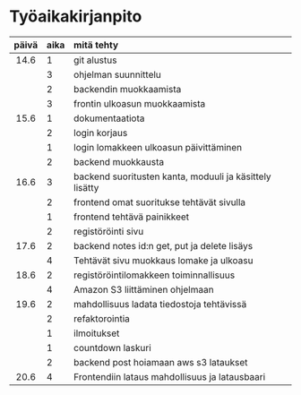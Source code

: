 # Työaikakirjanpito

| päivä | aika | mitä tehty |
| :----:|:-----| :-----|
| 14.6 | 1 | git alustus |
| | 3 | ohjelman suunnittelu |
| | 2 | backendin muokkaamista | 
| | 3 | frontin ulkoasun muokkaamista |
| 15.6 | 1 | dokumentaatiota |
| | 2 | login korjaus |
| | 1 | login lomakkeen ulkoasun päivittäminen |
| | 2 | backend muokkausta |
| 16.6 | 3 | backend suoritusten kanta, moduuli ja käsittely lisätty |
| | 2 | frontend omat suoritukse tehtävät sivulla |
| | 1 | frontend tehtävä painikkeet |
| | 2 | registöröinti sivu |
| 17.6 | 2 | backend notes id:n get, put ja delete lisäys |
| | 4 | Tehtävät sivu muokkaus lomake ja ulkoasu |
| 18.6 | 2 | registöröintilomakkeen toiminnallisuus |
| | 4 | Amazon S3 liittäminen ohjelmaan |
| 19.6 | 2 | mahdollisuus ladata tiedostoja tehtävissä |
| | 2 | refaktorointia
| | 1 | ilmoitukset | 
| | 1 | countdown laskuri |
| | 2 | backend post hoiamaan aws s3 lataukset |
| 20.6 | 4 | Frontendiin lataus mahdollisuus ja latausbaari |
